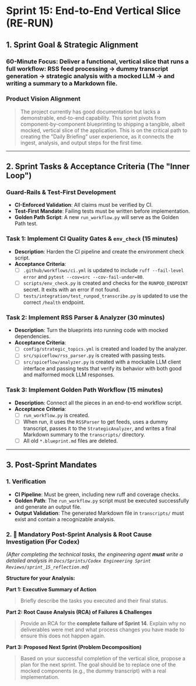 # Sprint 15: End-to-End Vertical Slice (RE-RUN)

## 1. Sprint Goal & Strategic Alignment

### 60-Minute Focus: Deliver a functional, vertical slice that runs a full workflow: RSS feed processing → dummy transcript generation → strategic analysis with a mocked LLM → and writing a summary to a Markdown file.

### Product Vision Alignment
> The project currently has good documentation but lacks a demonstrable, end-to-end capability. This sprint pivots from component-by-component blueprinting to shipping a tangible, albeit mocked, vertical slice of the application. This is on the critical path to creating the "Daily Briefing" user experience, as it connects the ingest, analysis, and output steps for the first time.

---

## 2. Sprint Tasks & Acceptance Criteria (The "Inner Loop")

### Guard-Rails & Test-First Development
*   **CI-Enforced Validation**: All claims must be verified by CI.
*   **Test-First Mandate**: Failing tests must be written before implementation.
*   **Golden Path Script**: A new `run_workflow.py` will serve as the Golden Path test.

### Task 1: Implement CI Quality Gates & `env_check` (15 minutes)
*   **Description**: Harden the CI pipeline and create the environment check script.
*   **Acceptance Criteria**:
    *   [ ] `.github/workflows/ci.yml` is updated to include `ruff --fail-level error` and `pytest --cov=src --cov-fail-under=80`.
    *   [ ] `scripts/env_check.py` is created and checks for the `RUNPOD_ENDPOINT` secret. It exits with an error if not found.
    *   [ ] `tests/integration/test_runpod_transcribe.py` is updated to use the correct `/health` endpoint.

### Task 2: Implement RSS Parser & Analyzer (30 minutes)
*   **Description**: Turn the blueprints into running code with mocked dependencies.
*   **Acceptance Criteria**:
    *   [ ] `config/strategic_topics.yml` is created and loaded by the analyzer.
    *   [ ] `src/spiceflow/rss_parser.py` is created with passing tests.
    *   [ ] `src/spiceflow/analyzer.py` is created with a mockable LLM client interface and passing tests that verify its behavior with both good and malformed mock LLM responses.

### Task 3: Implement Golden Path Workflow (15 minutes)
*   **Description**: Connect all the pieces in an end-to-end workflow script.
*   **Acceptance Criteria**:
    *   [ ] `run_workflow.py` is created.
    *   [ ] When run, it uses the `RSSParser` to get feeds, uses a dummy transcript, passes it to the `StrategicAnalyzer`, and writes a final Markdown summary to the `transcripts/` directory.
    *   [ ] All old `*.blueprint.md` files are deleted.

---

## 3. Post-Sprint Mandates

### 1. Verification
*   **CI Pipeline**: Must be green, including new ruff and coverage checks.
*   **Golden Path**: The `run_workflow.py` script must be executed successfully and generate an output file.
*   **Output Validation**: The generated Markdown file in `transcripts/` must exist and contain a recognizable analysis.

### 2. 🚩 Mandatory Post-Sprint Analysis & Root Cause Investigation (For Codex)
*(After completing the technical tasks, the engineering agent **must** write a detailed analysis in `Docs/Sprints/Codex Engineering Sprint Reviews/sprint_15_reflection.md`)*

**Structure for your Analysis:**

**Part 1: Executive Summary of Action**
> Briefly describe the tasks you executed and their final status.

**Part 2: Root Cause Analysis (RCA) of Failures & Challenges**
> Provide an RCA for the **complete failure of Sprint 14**. Explain why no deliverables were met and what process changes you have made to ensure this does not happen again.

**Part 3: Proposed Next Sprint (Problem Decomposition)**
> Based on your successful completion of the vertical slice, propose a plan for the next sprint. The goal should be to replace one of the mocked components (e.g., the dummy transcript) with a real implementation. 